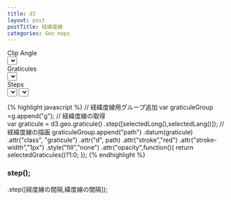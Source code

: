 ```yaml
---
title: d3
layout: post
postTitle: 経緯度線 
categories: Geo maps
---
```

<div class="row">
  <div class="col-sm-9">
    <div id="svg"></div>
  </div>
  <div class="col-sm-3">
    <div class="row">
      <div class="col-sm-6">
        <span class="label label-info">Clip Angle</span>
      </div>  
      <div class="col-sm-6">
        <select data-bind="options: clipAngle,
                        value: selectedClipAngle,
                        valueAllowUnset: true">
        </select>
      </div>
    </div>  
    <div class="row">
      <div class="col-sm-6">
        <span class="label label-info">Graticules</span>
      </div>
      <div class="col-sm-6">  
        <select data-bind="options: graticules,
                        value: selectedGraticules,
                        valueAllowUnset: true">
        </select>
      </div>
    </div>
    <div class="row">
      <div class="col-sm-6">
        <span class="label label-info">Steps</span>
      </div>
      <div class="col-sm-6">  
        <select data-bind="options: long,
                        value: selectedLong,
                        valueAllowUnset: true">
        </select>
        <select data-bind="options: lang,
                        value: selectedLang,
                        valueAllowUnset: true">
        </select>
      </div>
    </div>
  </div>
</div>

{% highlight javascript %}
// 経緯度線用グループ追加
var graticuleGroup =g.append("g");
// 経緯度線の取得  
var graticule = d3.geo.graticule()
       .step([selectedLong(),selectedLang()]);
// 経緯度線の描画
graticuleGroup.append("path")
     .datum(graticule)
     .attr("class", "graticule")
     .attr("d", path)
     .attr("stroke","red")
     .attr("stroke-width","1px")
     .style("fill","none")
     .attr("opacity",function(){
          return selectedGraticules()?1:0;
      });
{% endhighlight %}

### step();
.step([経度線の間隔,緯度線の間隔]);


<script src="http://d3js.org/d3.v3.min.js"></script>
<script src="http://d3js.org/queue.v1.min.js"></script>
<script src="http://d3js.org/topojson.v0.min.js"></script>
<script src="{{site.url}}/js/knockout-3.1.0.js" charset="utf-8"></script>
<script type="text/javascript">
/**
  ApplicationViewModel
**/
function AppViewModel() {

  // knockout select 
  clipAngle = [90,180];
  selectedClipAngle = ko.observable(90);
  graticules = [false,true];
  selectedGraticules = ko.observable(true);
  long = [5,10,15,20,30,45,60,80,90];
  selectedLong = ko.observable(30);
  lang = [5,10,15,20,30,45,60,80,90];
  selectedLang = ko.observable(30);

  var width = 900,
     height = 700;　// svg の高さと幅

  var color = d3.scale.category20c(); // 色  
  var countryName = [];               // 国名
  var sens = 0.25;　                   // ドラッグ時の感度

  var svg = d3.select("#svg").append("svg")
        .attr("width", width)
        .attr("height", height);　  // svg コンテナ追加

  var g = svg.append("g");          // 全要素のグループを追加
  var sphereGroup = g.append("g");  // sphere用グループ追加
  var graticuleGroup =g.append("g");// 経緯度線用グループ追加
  var countryGroup = g.append("g"); // 国用グループ追加

  var projection;　// プロジェクション用
  var path;       // path用


  /** グローブの描画 **/
  f_clipAngle = ko.computed(function() {

    // 経緯度線の取得  
    var graticule = d3.geo.graticule()
                    .step([selectedLong(),selectedLang()]);
 //   var graticuleM = d3.geo.graticule()
 //                   .majorStep([90,180]);
    // プロジェクションの指定
    projection = d3.geo.orthographic()
              .scale(350) 
              .translate([width / 2, height / 2])
              .clipAngle(selectedClipAngle());
    // パスの指定
    path = d3.geo.path()
                   .projection(projection); 
    // パスの削除               
    g.selectAll("path").remove();
    // 輪郭の描画
    sphereGroup.append("path")
      .datum({type: "Sphere"})
      .attr("class", "sphere")
      .attr("d", path)
      .style("fill","navy");
    // 経緯度線の描画
    graticuleGroup.append("path")
         .datum(graticule)
         .attr("class", "graticule")
         .attr("d", path)
         .attr("stroke","red")
         .attr("stroke-width","1px")
         .style("fill","none")
         .attr("opacity",function(){
              return selectedGraticules()?1:0;
             });
/*
    graticuleGroup.append("path")
         .datum(graticuleM)
         .attr("class", "graticule")
         .attr("d", path)
         .attr("stroke","gold")
         .attr("stroke-width","2px")
         .style("fill","none")
         .attr("opacity",function(){
              return selectedGraticules()?1:0;
             });
*/
    // topojsonを読み込み　国の描画
    d3.json("{{site.url}}/assets/json/countries.topojson", function(error, world) {
      countryName = [];

      // 国の情報を取り出す
      var countries = topojson.object(world, world.objects.world).geometries;
      // 国の描画
      countryGroup.selectAll("path")
          .data(countries)
        .enter().append("path")
          .attr("d", path)
          .attr("class","country")
          .attr("id", function(d,i){
            countryName.push(d.properties.name);
            return "country" +i;})
          .style("fill",function(d,i){
            return (selectedClipAngle()==90) ? "#ddd":color(i%20);})
          .call(drag)
          .on("mouseover",function(d,i){mouseOver(i)})
          .on("mouseout",function(d,i){mouseOut(i)});
      // 境界線を描画   
      countryGroup.append("path")
        .datum(topojson.mesh(world, world.objects.world, function(a, b) { return a !== b; }))
        .attr("d", path)
        .attr("class", "boundary")
        .style("fill", "none")
        .attr("stroke", "#777")
        .attr("stroke-dasharray", "2,2")
        .attr("stroke-linejoin", "round"); 
      })
  }, this);

  // ドラッグの設定
  var drag = d3.behavior.drag()
        .origin(function() { 
           var r = projection.rotate();
           return {x: r[0] / sens, y: -r[1] / sens}; })
        .on("drag", function() {
            var rotate = projection.rotate();
            projection.rotate([d3.event.x * sens, -d3.event.y * sens, rotate[2]]);

            g.selectAll("path").attr("d", path);
            g.selectAll("text").attr("d", path)
                    .attr("x",function(d){
                        return d3.mouse(this)[0];
                      })
                    .attr("y",function(d){
                        return d3.mouse(this)[1]-20;
                      });            
          }); 

  //** マウスオーバーの設定 **/
  function mouseOver(id){
    var el = "#country" + id;
    d3.select(el).style("fill","red");
    countryGroup.append("text")
    .text(countryName[id])
    .attr("x",function(){return d3.mouse(this)[0] +0;})
    .attr("y",function(){return d3.mouse(this)[1] -20;})
    .attr("stroke","gold")
    .style("fill","gold")
    .attr("font-size","1em")
    .attr("font-family","sans-serif");
  }
  //** マウスアウトの設定 **//
  function mouseOut(id){
    var el = "#country" + id;
    d3.select(el).style("fill",
      function(){return (selectedClipAngle()==90) ? "#ddd":color(id%20);});
    d3.selectAll("text").remove();
   }

};

// Activates knockout.js
ko.applyBindings(new AppViewModel());
</script>
